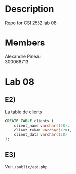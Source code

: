 # Description
Repo for CSI 2532 lab 08

# Members
Alexandre Pineau  
300066713

# Lab 08

## E2)
La table de clients
```sql
CREATE TABLE clients (
    client_name varchar(128),
    client_token varchar(128),
    client_data varchar(128)
);
```

## E3)
Voir `/public/api.php`

